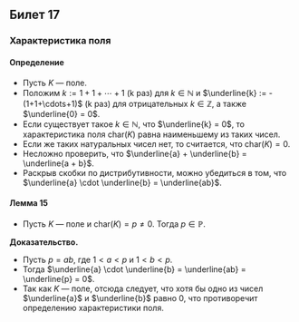 ## Билет 17

### Характеристика поля

#### Определение

- Пусть $K$ — поле.
- Положим $k := 1+1+\cdots+1$ (k раз) для $k \in \mathbb{N}$ и $\underline{k} := -(1+1+\cdots+1)$ (k раз) для отрицательных $k \in \mathbb{Z}$, а также $\underline{0} = 0$.
- Если существует такое $k \in \mathbb{N}$, что $\underline{k} = 0$, то характеристика поля $\text{char}(K)$ равна наименьшему из таких чисел.
- Если же таких натуральных чисел нет, то считается, что $\text{char}(K) = 0$.
- Несложно проверить, что $\underline{a} + \underline{b} = \underline{a + b}$.
- Раскрыв скобки по дистрибутивности, можно убедиться в том, что $\underline{a} \cdot \underline{b} = \underline{ab}$.

#### Лемма 15

- Пусть $K$ — поле и $\text{char}(K) = p \neq 0$. Тогда $p \in \mathbb{P}$.

**Доказательство.**

- Пусть $p = ab$, где $1 < a < p$ и $1 < b < p$.
- Тогда $\underline{a} \cdot \underline{b} = \underline{ab} = \underline{p} = 0$.
- Так как $K$ — поле, отсюда следует, что хотя бы одно из чисел $\underline{a}$ и $\underline{b}$ равно $0$, что противоречит определению характеристики поля.
